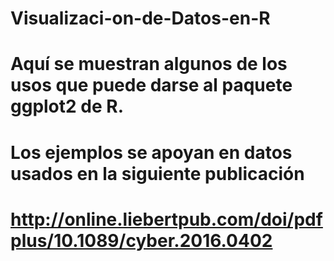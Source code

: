 # Visualizaci-on-de-Datos-en-R
# Aquí se muestran algunos de los usos que puede darse al paquete ggplot2 de R.
# Los ejemplos se apoyan en datos usados en la siguiente publicación
# http://online.liebertpub.com/doi/pdfplus/10.1089/cyber.2016.0402
